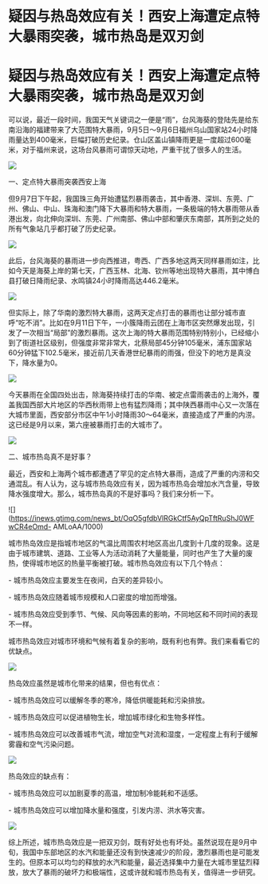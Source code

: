 # 疑因与热岛效应有关！西安上海遭定点特大暴雨突袭，城市热岛是双刃剑

# 疑因与热岛效应有关！西安上海遭定点特大暴雨突袭，城市热岛是双刃剑

可以说，最近一段时间，我国天气关键词之一便是“雨”，台风海葵的登陆先是给东南沿海的福建带来了大范围特大暴雨，9月5日～9月6日福州乌山国家站24小时降雨量达到400毫米，巨幅打破历史纪录。仓山区盖山镇降雨更是一度超过600毫米，对于福州来说，这场台风暴雨可谓惊天动地，严重干扰了很多人的生活。

![](https://inews.gtimg.com/news_bt/OhZAgQoGImaQb9I7ZILQmwaq8WKWGiiIplqeCI5tZ_08YAA/1000)

一、定点特大暴雨突袭西安上海

但9月7日下午起，我国珠三角开始遭猛烈暴雨袭击，其中香港、深圳、东莞、广州、佛山、中山、珠海和澳门降下大暴雨和特大暴雨，一条极端的特大暴雨带从香港出发，向北伸向深圳、东莞、广州南部、佛山中部和肇庆东南部，其所到之处的所有气象站几乎都打破了历史纪录。

![](https://inews.gtimg.com/news_bt/OCAza97l36BdyrviwL_0e9rsbGm9H2o6hg_YdncOJKKf8AA/1000)

此后，台风海葵的暴雨进一步向西推进，粤西、广西多地这两天同样暴雨如注，比如今天是海葵上岸的第七天，广西玉林、北海、钦州等地出现特大暴雨，其中博白县打破日降雨纪录、水鸣镇24小时降雨高达446.2毫米。

![](https://inews.gtimg.com/news_bt/Orgfi6EoaMbfvnKFJztzivWPh45HbhFk_BGr37FxyxwjwAA/1000)

但实际上，除了华南的激烈特大暴雨，这两天定点打击的暴雨也让部分城市直呼“吃不消”。比如在9月11日下午，一小簇降雨云团在上海市区突然爆发出现，引发了一次相当“局部”的激烈暴雨。这次上海的特大暴雨范围特别特别小，已经缩小到了街道社区级别，但强度非常非常大，北蔡局部45分钟105毫米，浦东国家站60分钟猛下102.5毫米，接近前几天香港世纪暴雨的雨强，但没下的地方是真没下，降水量为0。

![](https://inews.gtimg.com/news_bt/Ojt_i5BNcCoCpqPMqaAncfwUBZWyZ4TNbfiRdMkGfBayEAA/1000)

今天暴雨在全国四处出击，除海葵持续打击的华南、被定点雷雨袭击的上海外，覆盖我国西部大片地区的华西秋雨带上也有猛烈降雨；其中陕西暴雨中心又一次落在大城市里面，西安部分市区中午1小时降雨30～64毫米，直接造成了严重的内涝。这已经是9月以来，第六座被暴雨打击的大城市了。

![](https://inews.gtimg.com/news_bt/OmMcZtxv96FQftjVlNwNxLo5YhNWN8LmVPvV9vxihD7X8AA/1000)

二、城市热岛真不是好事？

最近，西安和上海两个城市都遭遇了罕见的定点特大暴雨，造成了严重的内涝和交通混乱。有人认为，这与城市热岛效应有关，因为城市热岛会增加水汽含量，导致降水强度增大。那么，城市热岛真的不是好事吗？我们来分析一下。

![](https://inews.gtimg.com/news_bt/OqO5gfdbVlRGkCtf5AyQpTftRuShJ0WFwCR4eOmd-
AMLoAA/1000)

城市热岛效应是指城市地区的气温比周围农村地区高出几度到十几度的现象。这是由于城市建筑、道路、工业等人为活动消耗了大量能量，同时也产生了大量的废热，使得城市地区的热量平衡被打破。城市热岛效应有以下几个特点：

\- 城市热岛效应主要发生在夜间，白天的差异较小。

\- 城市热岛效应随着城市规模和人口密度的增加而增强。

\- 城市热岛效应受到季节、气候、风向等因素的影响，不同地区和不同时间的表现不一样。

城市热岛效应对城市环境和气候有着复杂的影响，既有利也有弊。我们来看看它的优缺点。

![](https://inews.gtimg.com/news_bt/OyBqkrNALHhgNSCK1JHwXBfmzGZukM8u7nLIaUOnAIijQAA/1000)

热岛效应虽然是城市化带来的结果，但也有优点：

\- 城市热岛效应可以缓解冬季的寒冷，降低供暖能耗和污染排放。

\- 城市热岛效应可以促进植物生长，增加城市绿化和生物多样性。

\- 城市热岛效应可以改善城市气流，增加空气对流和湿度，一定程度上有利于缓解雾霾和空气污染问题。

![](https://inews.gtimg.com/news_bt/OxHT4NppSSM2GJICEqCxozd2EGeqU9BVH40O0xbRLRiOUAA/1000)

热岛效应的缺点有：

\- 城市热岛效应可以加剧夏季的高温，增加制冷能耗和不适感。

\- 城市热岛效应可以增加降水量和强度，引发内涝、洪水等灾害。

![](https://inews.gtimg.com/news_bt/OJTDgvHRh3QIZMN_0SGTMft4_YlhwKgr2eTnxq_ekOO64AA/1000)

综上所述，城市热岛效应是一把双刃剑，既有好处也有坏处。虽然说现在是9月中旬，我国中东部地区的水汽和能量还没有到快速减少的阶段，激烈暴雨也是可能发生的。但原本可以均匀的释放的水汽和能量，最近选择集中力量在大城市里猛烈释放，放大了暴雨的破坏力和极端性，这或许就和城市热岛有关，值得进一步研究。

